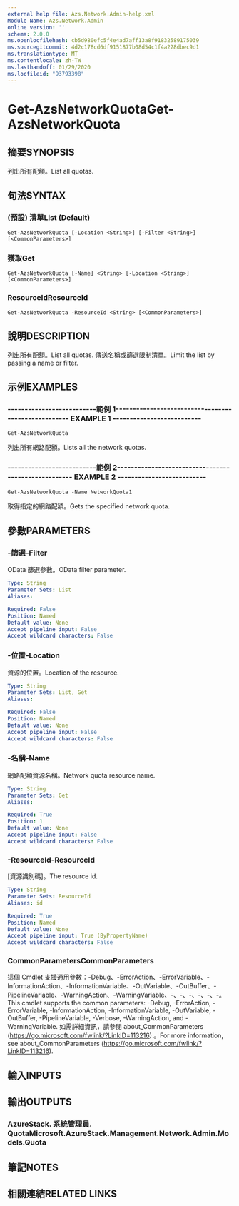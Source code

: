 ```yaml
---
external help file: Azs.Network.Admin-help.xml
Module Name: Azs.Network.Admin
online version: ''
schema: 2.0.0
ms.openlocfilehash: cb5d980efc5f4e4ad7aff13a8f91832589175039
ms.sourcegitcommit: 4d2c178cd6df9151877b08d54c1f4a228dbec9d1
ms.translationtype: MT
ms.contentlocale: zh-TW
ms.lasthandoff: 01/29/2020
ms.locfileid: "93793398"
---
```

# <span data-ttu-id="4824f-101">Get-AzsNetworkQuota</span><span class="sxs-lookup"><span data-stu-id="4824f-101">Get-AzsNetworkQuota</span></span>

## <span data-ttu-id="4824f-102">摘要</span><span class="sxs-lookup"><span data-stu-id="4824f-102">SYNOPSIS</span></span>
<span data-ttu-id="4824f-103">列出所有配額。</span><span class="sxs-lookup"><span data-stu-id="4824f-103">List all quotas.</span></span>

## <span data-ttu-id="4824f-104">句法</span><span class="sxs-lookup"><span data-stu-id="4824f-104">SYNTAX</span></span>

### <span data-ttu-id="4824f-105"> (預設) 清單</span><span class="sxs-lookup"><span data-stu-id="4824f-105">List (Default)</span></span>
```
Get-AzsNetworkQuota [-Location <String>] [-Filter <String>] [<CommonParameters>]
```

### <span data-ttu-id="4824f-106">獲取</span><span class="sxs-lookup"><span data-stu-id="4824f-106">Get</span></span>
```
Get-AzsNetworkQuota [-Name] <String> [-Location <String>] [<CommonParameters>]
```

### <span data-ttu-id="4824f-107">ResourceId</span><span class="sxs-lookup"><span data-stu-id="4824f-107">ResourceId</span></span>
```
Get-AzsNetworkQuota -ResourceId <String> [<CommonParameters>]
```

## <span data-ttu-id="4824f-108">說明</span><span class="sxs-lookup"><span data-stu-id="4824f-108">DESCRIPTION</span></span>
<span data-ttu-id="4824f-109">列出所有配額。</span><span class="sxs-lookup"><span data-stu-id="4824f-109">List all quotas.</span></span>
<span data-ttu-id="4824f-110">傳送名稱或篩選限制清單。</span><span class="sxs-lookup"><span data-stu-id="4824f-110">Limit the list by passing a name or filter.</span></span>

## <span data-ttu-id="4824f-111">示例</span><span class="sxs-lookup"><span data-stu-id="4824f-111">EXAMPLES</span></span>

### <span data-ttu-id="4824f-112">--------------------------範例 1--------------------------</span><span class="sxs-lookup"><span data-stu-id="4824f-112">-------------------------- EXAMPLE 1 --------------------------</span></span>
```
Get-AzsNetworkQuota
```

<span data-ttu-id="4824f-113">列出所有網路配額。</span><span class="sxs-lookup"><span data-stu-id="4824f-113">Lists all the  network quotas.</span></span>

### <span data-ttu-id="4824f-114">--------------------------範例 2--------------------------</span><span class="sxs-lookup"><span data-stu-id="4824f-114">-------------------------- EXAMPLE 2 --------------------------</span></span>
```
Get-AzsNetworkQuota -Name NetworkQuota1
```

<span data-ttu-id="4824f-115">取得指定的網路配額。</span><span class="sxs-lookup"><span data-stu-id="4824f-115">Gets the specified network quota.</span></span>

## <span data-ttu-id="4824f-116">參數</span><span class="sxs-lookup"><span data-stu-id="4824f-116">PARAMETERS</span></span>

### <span data-ttu-id="4824f-117">-篩選</span><span class="sxs-lookup"><span data-stu-id="4824f-117">-Filter</span></span>
<span data-ttu-id="4824f-118">OData 篩選參數。</span><span class="sxs-lookup"><span data-stu-id="4824f-118">OData filter parameter.</span></span>

```yaml
Type: String
Parameter Sets: List
Aliases: 

Required: False
Position: Named
Default value: None
Accept pipeline input: False
Accept wildcard characters: False
```

### <span data-ttu-id="4824f-119">-位置</span><span class="sxs-lookup"><span data-stu-id="4824f-119">-Location</span></span>
<span data-ttu-id="4824f-120">資源的位置。</span><span class="sxs-lookup"><span data-stu-id="4824f-120">Location of the resource.</span></span>

```yaml
Type: String
Parameter Sets: List, Get
Aliases: 

Required: False
Position: Named
Default value: None
Accept pipeline input: False
Accept wildcard characters: False
```

### <span data-ttu-id="4824f-121">-名稱</span><span class="sxs-lookup"><span data-stu-id="4824f-121">-Name</span></span>
<span data-ttu-id="4824f-122">網路配額資源名稱。</span><span class="sxs-lookup"><span data-stu-id="4824f-122">Network quota resource name.</span></span>

```yaml
Type: String
Parameter Sets: Get
Aliases: 

Required: True
Position: 1
Default value: None
Accept pipeline input: False
Accept wildcard characters: False
```

### <span data-ttu-id="4824f-123">-ResourceId</span><span class="sxs-lookup"><span data-stu-id="4824f-123">-ResourceId</span></span>
<span data-ttu-id="4824f-124">[資源識別碼]。</span><span class="sxs-lookup"><span data-stu-id="4824f-124">The resource id.</span></span>

```yaml
Type: String
Parameter Sets: ResourceId
Aliases: id

Required: True
Position: Named
Default value: None
Accept pipeline input: True (ByPropertyName)
Accept wildcard characters: False
```

### <span data-ttu-id="4824f-125">CommonParameters</span><span class="sxs-lookup"><span data-stu-id="4824f-125">CommonParameters</span></span>
<span data-ttu-id="4824f-126">這個 Cmdlet 支援通用參數：-Debug、-ErrorAction、-ErrorVariable、-InformationAction、-InformationVariable、-OutVariable、-OutBuffer、-PipelineVariable、-WarningAction、-WarningVariable、-、-、-、-、-、-。</span><span class="sxs-lookup"><span data-stu-id="4824f-126">This cmdlet supports the common parameters: -Debug, -ErrorAction, -ErrorVariable, -InformationAction, -InformationVariable, -OutVariable, -OutBuffer, -PipelineVariable, -Verbose, -WarningAction, and -WarningVariable.</span></span> <span data-ttu-id="4824f-127">如需詳細資訊，請參閱 about_CommonParameters (https://go.microsoft.com/fwlink/?LinkID=113216) 。</span><span class="sxs-lookup"><span data-stu-id="4824f-127">For more information, see about_CommonParameters (https://go.microsoft.com/fwlink/?LinkID=113216).</span></span>

## <span data-ttu-id="4824f-128">輸入</span><span class="sxs-lookup"><span data-stu-id="4824f-128">INPUTS</span></span>

## <span data-ttu-id="4824f-129">輸出</span><span class="sxs-lookup"><span data-stu-id="4824f-129">OUTPUTS</span></span>

### <span data-ttu-id="4824f-130">AzureStack. 系統管理員. Quota</span><span class="sxs-lookup"><span data-stu-id="4824f-130">Microsoft.AzureStack.Management.Network.Admin.Models.Quota</span></span>

## <span data-ttu-id="4824f-131">筆記</span><span class="sxs-lookup"><span data-stu-id="4824f-131">NOTES</span></span>

## <span data-ttu-id="4824f-132">相關連結</span><span class="sxs-lookup"><span data-stu-id="4824f-132">RELATED LINKS</span></span>


